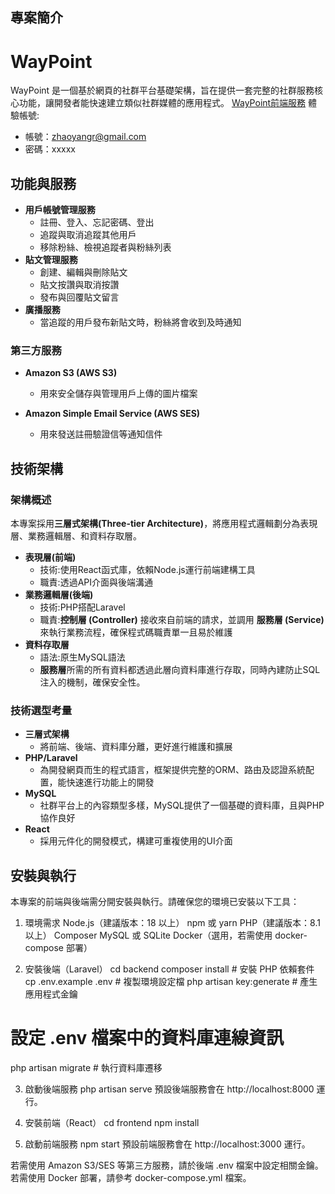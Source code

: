 ## 專案簡介
# WayPoint
WayPoint 是一個基於網頁的社群平台基礎架構，旨在提供一套完整的社群服務核心功能，讓開發者能快速建立類似社群媒體的應用程式。
[WayPoint前端服務](https://waypoint-frontend-zdei.onrender.com)
體驗帳號:
* 帳號：zhaoyangr@gmail.com
* 密碼：xxxxx

## 功能與服務
* **用戶帳號管理服務**
    * 註冊、登入、忘記密碼、登出
    * 追蹤與取消追蹤其他用戶
    * 移除粉絲、檢視追蹤者與粉絲列表
* **貼文管理服務**
    * 創建、編輯與刪除貼文
    * 貼文按讚與取消按讚
    * 發布與回覆貼文留言
* **廣播服務**
    * 當追蹤的用戶發布新貼文時，粉絲將會收到及時通知

### **第三方服務**
* **Amazon S3 (AWS S3)**
    * 用來安全儲存與管理用戶上傳的圖片檔案

* **Amazon Simple Email Service (AWS SES)**
    * 用來發送註冊驗證信等通知信件


## 技術架構

### **架構概述**
本專案採用**三層式架構(Three-tier Architecture)**，將應用程式邏輯劃分為表現層、業務邏輯層、和資料存取層。
* **表現層(前端)**
    * 技術:使用React函式庫，依賴Node.js運行前端建構工具
    * 職責:透過API介面與後端溝通
* **業務邏輯層(後端)**
    * 技術:PHP搭配Laravel
    * 職責:**控制層 (Controller)** 接收來自前端的請求，並調用 **服務層 (Service)** 來執行業務流程，確保程式碼職責單一且易於維護
* **資料存取層**
    * 語法:原生MySQL語法
    * **服務層**所需的所有資料都透過此層向資料庫進行存取，同時內建防止SQL注入的機制，確保安全性。

### **技術選型考量**
* **三層式架構**
    * 將前端、後端、資料庫分離，更好進行維護和擴展
* **PHP/Laravel** 
    * 為開發網頁而生的程式語言，框架提供完整的ORM、路由及認證系統配置，能快速進行功能上的開發
* **MySQL**
    * 社群平台上的內容類型多樣，MySQL提供了一個基礎的資料庫，且與PHP協作良好
* **React**
    * 採用元件化的開發模式，構建可重複使用的UI介面
## **安裝與執行**
本專案的前端與後端需分開安裝與執行。請確保您的環境已安裝以下工具：
1. 環境需求
Node.js（建議版本：18 以上）
npm 或 yarn
PHP（建議版本：8.1 以上）
Composer
MySQL 或 SQLite
Docker（選用，若需使用 docker-compose 部署）

2. 安裝後端（Laravel）
cd backend
composer install         # 安裝 PHP 依賴套件
cp .env.example .env    # 複製環境設定檔
php artisan key:generate # 產生應用程式金鑰
# 設定 .env 檔案中的資料庫連線資訊
php artisan migrate     # 執行資料庫遷移

3. 啟動後端服務
php artisan serve
預設後端服務會在 http://localhost:8000 運行。

4. 安裝前端（React）
cd frontend
npm install 

5. 啟動前端服務
npm start
預設前端服務會在 http://localhost:3000 運行。

若需使用 Amazon S3/SES 等第三方服務，請於後端 .env 檔案中設定相關金鑰。
若需使用 Docker 部署，請參考 docker-compose.yml 檔案。






